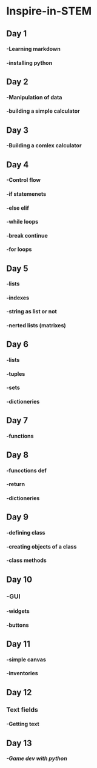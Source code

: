 # Inspire-in-STEM
## Day 1
#### -Learning markdown
#### -installing python
## Day 2
#### -Manipulation of data
#### -building a simple calculator
## Day 3
#### -Building a comlex calculator
## Day 4
#### -Control flow
#### -if statemenets
#### -else elif
#### -while loops
#### -break continue
#### -for loops
## Day 5
  #### -lists
  #### -indexes
  #### -string as list or not
  #### -nerted lists (matrixes)
## Day 6
#### -lists
#### -tuples
#### -sets
#### -dictioneries

## Day 7
#### -functions
## Day 8
 #### -funcctions def
 #### -return
 #### -dictioneries
 ## Day 9
 #### -defining class
 #### -creating objects of a class
 #### -class methods
 
 ## Day 10 
 ### -GUI
 #### -widgets
 #### -buttons
 ## Day 11
 #### -simple canvas
 #### -inventories
 
 ## Day 12
 ### Text fields
 #### -Getting text
 
 ## Day 13
 ##### -Game dev with python
 
